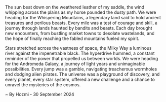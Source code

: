 
The sun beat down on the weathered leather of my saddle, the wind whipping across the plains as my horse pounded the dusty path. We were heading for the Whispering Mountains, a legendary land said to hold ancient treasures and perilous beasts. Every mile was a test of courage and skill, a journey through lands haunted by bandits and beasts. Each day brought new encounters, from bustling market towns to desolate wastelands, and the hope of finally reaching the fabled mountains fueled my spirit. 

Stars stretched across the vastness of space, the Milky Way a luminous river against the impenetrable black. The hyperdrive hummed, a constant reminder of the power that propelled us between worlds. We were heading for the Andromeda Galaxy, a journey of light years and unimaginable possibilities. Every jump was a gamble, navigating treacherous wormholes and dodging alien pirates. The universe was a playground of discovery, and every planet, every star system, offered a new challenge and a chance to unravel the mysteries of the cosmos. 

~ By Hozmi - 30 September 2024
